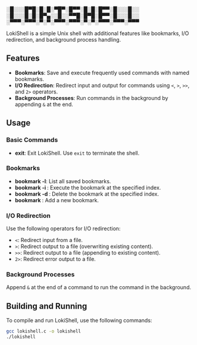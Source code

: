 ░█░░░█▀█░█░█░▀█▀░█▀▀░█░█░█▀▀░█░░░█░░                                                                                                                                                                                                                                 
░█░░░█░█░█▀▄░░█░░▀▀█░█▀█░█▀▀░█░░░█░░                                                                                                                                                                                                   
░▀▀▀░▀▀▀░▀░▀░▀▀▀░▀▀▀░▀░▀░▀▀▀░▀▀▀░▀▀▀                                                                                                                                                                                                                                                              

LokiShell is a simple Unix shell with additional features like bookmarks, I/O redirection, and background process handling.

## Features

- **Bookmarks**: Save and execute frequently used commands with named bookmarks.
- **I/O Redirection**: Redirect input and output for commands using `<`, `>`, `>>`, and `2>` operators.
- **Background Processes**: Run commands in the background by appending `&` at the end.

## Usage

### Basic Commands

- **exit**: Exit LokiShell. Use `exit` to terminate the shell.

### Bookmarks

- **bookmark -l**: List all saved bookmarks.
- **bookmark -i <index>**: Execute the bookmark at the specified index.
- **bookmark -d <index>**: Delete the bookmark at the specified index.
- **bookmark <command>**: Add a new bookmark.

### I/O Redirection

Use the following operators for I/O redirection:

- `<`: Redirect input from a file.
- `>`: Redirect output to a file (overwriting existing content).
- `>>`: Redirect output to a file (appending to existing content).
- `2>`: Redirect error output to a file.

### Background Processes

Append `&` at the end of a command to run the command in the background.

## Building and Running

To compile and run LokiShell, use the following commands:

```bash
gcc lokishell.c -o lokishell
./lokishell
